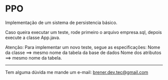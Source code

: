PPO
===================
Implementação de um sistema de persistencia básico.





Caso queira executar um teste, rode primeiro o arquivo empresa.sql, depois execute a classe App.java.


Atenção:
  Para implementar um novo teste, segue as especificações:
  Nome da classe ==> mesmo nome da tabela da base de dados
  Nome dos atributos ==> mesmo nome da tabela.

--------------------------------------------------------------
Tem alguma dúvida me mande um e-mail: brener.dev.tec@gmail.com




